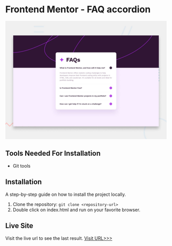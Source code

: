 # Frontend Mentor - FAQ accordion

![Design preview for the FAQ accordion coding challenge](./design/desktop-preview.jpg)

## Tools Needed For Installation
* Git tools

## Installation

A step-by-step guide on how to install the project locally.

1. Clone the repository: `git clone <repository-url>`
2. Double click on index.html and run on your favorite browser.
  

## Live Site

Visit the live url to see the last result.
[Visit URL>>>](https://65f8986098bea80dd5951f46--bucolic-rabanadas-78cef7.netlify.app/)

